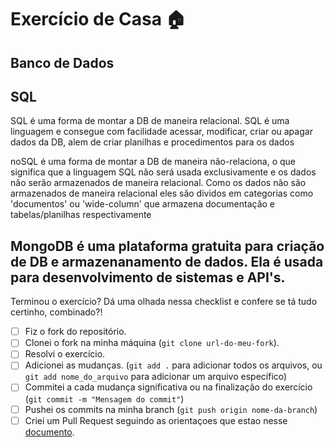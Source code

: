 # Exercício de Casa 🏠 

## Banco de Dados

## SQL

SQL é uma forma de montar a DB de maneira relacional. 
SQL é uma linguagem e consegue com facilidade acessar, modificar, criar ou apagar dados da DB, alem de criar planilhas e procedimentos para os dados

noSQL é uma forma de montar a DB de maneira não-relaciona, o que significa que a linguagem SQL não será usada exclusivamente e os dados não serão armazenados de maneira relacional.
Como os dados não são armazenados de maneira relacional eles são dividos em categorias como 'documentos' ou 'wide-column' que armazena documentação e tabelas/planilhas respectivamente

MongoDB é uma plataforma gratuita para criação de DB e armazenanamento de dados.
Ela é usada para desenvolvimento de sistemas e API's.
---

Terminou o exercício? Dá uma olhada nessa checklist e confere se tá tudo certinho, combinado?!

- [ ] Fiz o fork do repositório.
- [ ] Clonei o fork na minha máquina (`git clone url-do-meu-fork`).
- [ ] Resolvi o exercício.
- [ ] Adicionei as mudanças. (`git add .` para adicionar todos os arquivos, ou `git add nome_do_arquivo` para adicionar um arquivo específico)
- [ ] Commitei a cada mudança significativa ou na finalização do exercício (`git commit -m "Mensagem do commit"`)
- [ ] Pushei os commits na minha branch (`git push origin nome-da-branch`)
- [ ] Criei um Pull Request seguindo as orientaçoes que estao nesse [documento](/exercicios/para-casa/instrucoes-pull-request.md).